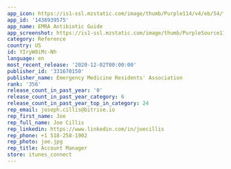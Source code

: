 ```yaml
---
app_icon: https://is1-ssl.mzstatic.com/image/thumb/Purple114/v4/eb/54/fc/eb54fcf0-06b6-ddb3-15fd-e6569d3449a7/AppIcon-1x_U007emarketing-0-10-85-220.png/1024x1024bb.png
app_id: '1436939575'
app_name: EMRA Antibiotic Guide
app_screenshot: https://is1-ssl.mzstatic.com/image/thumb/PurpleSource114/v4/e0/49/96/e04996c6-d45d-ab5a-43be-6171e2fbf71c/72bf21dd-a921-4bd1-8e3a-708724faa1db_Simulator_Screen_Shot_-_iPhone_12_Pro_Max_-_2020-11-22_at_02.22.46.png/1284x2778bb.png
category: Reference
country: US
id: YIryW8iMc-Nh
language: en
most_recent_release: '2020-12-02T00:00:00'
publisher_id: '331670150'
publisher_name: Emergency Medicine Residents' Association
rank: '356'
release_count_in_past_year: '0'
release_count_in_past_year_category: 6
release_count_in_past_year_top_in_category: 24
rep_email: joseph.cillis@bitrise.io
rep_first_name: Joe
rep_full_name: Joe Cillis
rep_linkedin: https://www.linkedin.com/in/joecillis
rep_phone: +1 518-258-1902
rep_photo: joe.jpg
rep_title: Account Manager
store: itunes_connect
---
```

